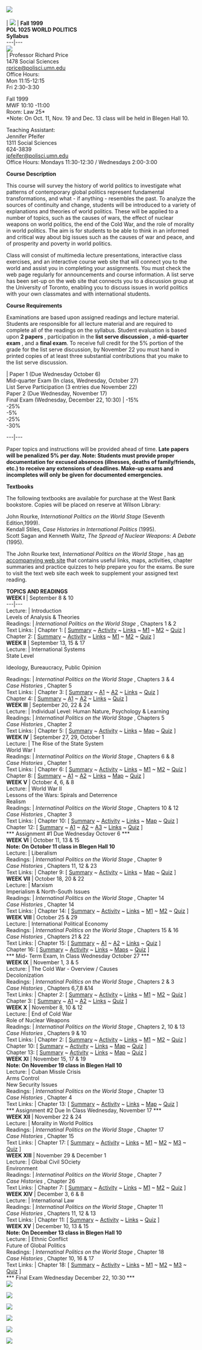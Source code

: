 ![](../../../images/r.jpg)  
---  
| ![](s.gif) | **Fall 1999**  
 **POL 1025 WORLD POLITICS  
Syllabus**  
---|---  
![](../../../images/2-courses.jpg)  
|  Professor Richard Price  
1478 Social Sciences  
[rprice@polisci.umn.edu](mailto:rprice@polisci.umn.edu)  
Office Hours:  
Mon 11:15-12:15  
Fri 2:30-3:30  
  
Fall 1999  
MWF 10:10 -11:00  
Room: Law 25*  
*Note: On Oct. 11, Nov. 19 and Dec. 13 class will be held in Blegen Hall 10.  
  
Teaching Assistant:  
Jennifer Pfeifer  
1311 Social Sciences  
624-3839  
[jpfeifer@polisci.umn.edu](mailto:jpfeifer@polisci.umn.edu)  
Office Hours: Mondays 11:30-12:30 / Wednesdays 2:00-3:00  
  
**Course Description**

This course will survey the history of world politics to investigate what
patterns of contemporary global politics represent fundamental
transformations, and what - if anything - resembles the past. To analyze the
sources of continuity and change, students will be introduced to a variety of
explanations and theories of world politics. These will be applied to a number
of topics, such as the causes of wars, the effect of nuclear weapons on world
politics, the end of the Cold War, and the role of morality in world politics.
The aim is for students to be able to think in an informed and critical way
about big issues such as the causes of war and peace, and of prosperity and
poverty in world politics.

Class will consist of multimedia lecture presentations, interactive class
exercises, and an interactive course web site that will connect you to the
world and assist you in completing your assignments. You must check the web
page regularly for announcements and course information. A list serve has been
set-up on the web site that connects you to a discussion group at the
University of Toronto, enabling you to discuss issues in world politics with
your own classmates and with international students.

**Course Requirements**

Examinations are based upon assigned readings and lecture material. Students
are responsible for all lecture material and are required to complete all of
the readings on the syllabus. Student evaluation is based upon **2 papers** ,
participation in the **list serve discussion** , a **mid-quarter exam** , and
a **final exam**. To receive full credit for the 5% portion of the grade for
the list serve discussion, by November 22 you must hand in printed copies of
at least three substantial contributions that you make to the list serve
discussion.

|  Paper 1 (Due Wednesday October 6)  
Mid-quarter Exam (In class, Wednesday, October 27)  
List Serve Participation (3 entries due November 22)  
Paper 2 (Due Wednesday, November 17)  
Final Exam (Wednesday, December 22, 10:30)  |  -15%  
-25%  
-5%  
-25%  
-30%  
  
---|---  
  
Paper topics and instructions will be provided ahead of time. **Late papers
will be penalized 5% per day. Note: Students must provide proper documentation
for excused absences (illnesses, deaths of family/friends, etc.) to receive
any extensions of deadlines. Make-up exams and incompletes will only be given
for documented emergencies.**

**Textbooks**

The following textbooks are available for purchase at the West Bank bookstore.
Copies will be placed on reserve at Wilson Library:

John Rourke, _International Politics on the World Stage_ (Seventh
Edition,1999).  
Kendall Stiles, _Case Histories in International Politics_ (1995).  
Scott Sagan and Kenneth Waltz, _The Spread of Nuclear Weapons: A Debate_
(1995).

The John Rourke text, _International Politics on the World Stage_ , has [an
accompanying web site](http://www.dushkin.com/rourke/) that contains useful
links, maps, activities, chapter summaries and practice quizzes to help
prepare you for the exams. Be sure to visit the text web site each week to
supplement your assigned text reading.

**TOPICS AND READINGS**  
**WEEK I** |  September 8 & 10  
---|---  
Lecture: | Introduction  
Levels of Analysis & Theories  
Readings: | _International Politics on the World Stage_ , Chapters 1 & 2  
Text Links: | Chapter 1: [
[Summary](http://www.dushkin.com/rourke/ch01/summary.mhtml) ~
[Activity](http://www.dushkin.com/rourke/ch01/srvy1.mhtml) ~
[Links](http://www.dushkin.com/rourke/ch01/links.mhtml) ~
[M1](http://www.dushkin.com/rourke/ch01/depend.mhtml) ~
[M2](http://www.dushkin.com/rourke/ch01/percap.mhtml) ~
[Quiz](http://www.dushkin.com/rourke/quiz/ch01quiz.mhtml) ]  
Chapter 2: [ [Summary](http://www.dushkin.com/rourke/ch02/summary.mhtml) ~
[Activity](http://www.dushkin.com/rourke/ch02/futurepol.mhtml) ~
[Links](http://www.dushkin.com/rourke/ch02/links.mhtml) ~
[M1](http://www.dushkin.com/rourke/ch02/postww2.mhtml) ~
[M2](http://www.dushkin.com/rourke/ch02/breaksov.mhtml) ~
[Quiz](http://www.dushkin.com/rourke/quiz/ch02quiz.mhtml) ]  
**WEEK II** |  September 13, 15 & 17  
Lecture: | International Systems  
State Level

Ideology, Bureaucracy, Public Opinion

  
Readings: | _Internatinal Politics on the World Stage_ , Chapters 3 & 4  
 _Case Histories_ , Chapter 5  
Text Links: | Chapter 3: [
[Summary](http://www.dushkin.com/rourke/ch03/summary.mhtml) ~
[A1](http://www.dushkin.com/rourke/ch03/tableinter.mhtml) ~
[A2](http://www.dushkin.com/rourke/ch03/nato.mhtml) ~
[Links](http://www.dushkin.com/rourke/ch03/links.mhtml) ~
[Quiz](http://www.dushkin.com/rourke/quiz/ch03quiz.mhtml) ]  
Chapter 4: [ [Summary](http://www.dushkin.com/rourke/ch04/summary.mhtml) ~
[A1](http://www.dushkin.com/rourke/ch04/tudes.mhtml) ~
[A2](http://www.dushkin.com/rourke/ch04/tablewg.mhtml) ~
[Links](http://www.dushkin.com/rourke/ch04/links.mhtml) ~
[Quiz](http://www.dushkin.com/rourke/quiz/ch04quiz.mhtml) ]  
**WEEK III** |  September 20, 22 & 24  
Lecture: |  Individual Level: Human Nature, Psychology & Learning  
Readings: | _Internatinal Politics on the World Stage_ , Chapters 5  
 _Case Histories_ , Chapter 2  
Text Links: | Chapter 5: [
[Summary](http://www.dushkin.com/rourke/ch05/summary.mhtml) ~
[Activity](http://www.dushkin.com/rourke/ch05/mamas1.mhtml) ~
[Links](http://www.dushkin.com/rourke/ch05/links.mhtml) ~
[Map](http://www.dushkin.com/rourke/ch05/femhead.mhtml) ~
[Quiz](http://www.dushkin.com/rourke/quiz/ch05quiz.mhtml) ]  
**WEEK IV** |  September 27, 29, October 1  
Lecture: | The Rise of the State System  
World War I  
Readings: | _Internatinal Politics on the World Stage_ , Chapters 6 & 8  
 _Case Histories_ , Chapter 1  
Text Links: | Chapter 6: [
[Summary](http://www.dushkin.com/rourke/ch06/summary.mhtml) ~
[Activity](http://www.dushkin.com/rourke/ch06/exer1.mhtml) ~
[Links](http://www.dushkin.com/rourke/ch06/links.mhtml) ~
[M1](http://www.dushkin.com/rourke/ch06/states.mhtml) ~
[M2](http://www.dushkin.com/rourke/ch06/worldlang.mhtml) ~
[Quiz](http://www.dushkin.com/rourke/quiz/ch06quiz.mhtml) ]  
Chapter 8: [ [Summary](http://www.dushkin.com/rourke/ch08/summary.mhtml) ~
[A1](http://www.dushkin.com/rourke/ch08/democracy1.mhtml) ~
[A2](http://www.dushkin.com/rourke/ch08/table.mhtml) ~
[Links](http://www.dushkin.com/rourke/ch08/links.mhtml) ~
[Map](http://www.dushkin.com/rourke/ch08/systems.mhtml) ~
[](http://www.dushkin.com/rourke/quiz/ch02quiz.mhtml)[Quiz](http://www.dushkin.com/rourke/quiz/ch08quiz.mhtml)
]  
**WEEK V** |  October 4, 6, & 8  
Lecture: | World War II  
Lessons of the Wars: Spirals and Deterrence  
Realism  
Readings: | _Internatinal Politics on the World Stage_ , Chapters 10 & 12  
 _Case Histories_ , Chapter 3  
Text Links: | Chapter 10: [
[Summary](http://www.dushkin.com/rourke/ch10/summary.mhtml) ~
[Activity](http://www.dushkin.com/rourke/ch10/powerindex.mhtml) ~
[Links](http://www.dushkin.com/rourke/ch10/links.mhtml) ~
[Map](http://www.dushkin.com/rourke/ch10/pop-age.mhtml) ~
[Quiz](http://www.dushkin.com/rourke/quiz/ch10quiz.mhtml) ]  
Chapter 12: [ [Summary](http://www.dushkin.com/rourke/ch12/summary.mhtml) ~
[A1](http://www.dushkin.com/rourke/ch12/spend.mhtml) ~
[A2](http://www.dushkin.com/rourke/ch12/topd.html) ~
[A3](http://www.dushkin.com/rourke/ch12/topa.html) ~
[Links](http://www.dushkin.com/rourke/ch12/links.mhtml) ~
[Quiz](http://www.dushkin.com/rourke/quiz/ch12quiz.mhtml) ]  
*** Assignment #1 Due Wednesday Octover 6 ***  
**WEEK VI** |  October 11, 13 & 15  
 **Note: On October 11 class in Blegen Hall 10**  
Lecture: | Liberalism  
Readings: | _Internatinal Politics on the World Stage_ , Chapter 9  
 _Case Histories_ , Chapters 11, 12 & 23  
Text Links: | Chapter 9: [
[Summary](http://www.dushkin.com/rourke/ch09/summary.mhtml) ~
[Activity](http://www.dushkin.com/rourke/ch09/international.mhtml) ~
[Links](http://www.dushkin.com/rourke/ch09/links.mhtml) ~
[Map](http://www.dushkin.com/rourke/ch09/eu.mhtml) ~
[Quiz](http://www.dushkin.com/rourke/quiz/ch09quiz.mhtml) ]  
**WEEK VII** |  October 18, 20 & 22  
Lecture: | Marxism  
Imperialism & North-South Issues  
Readings: | _Internatinal Politics on the World Stage_ , Chapter 14  
 _Case Histories_ , Chapter 14  
Text Links: | Chapter 14: [
[Summary](http://www.dushkin.com/rourke/ch14/summary.mhtml) ~
[Activity](http://www.dushkin.com/rourke/ch14/freetrade.mhtml) ~
[Links](http://www.dushkin.com/rourke/ch14/links.mhtml) ~
[M1](http://www.dushkin.com/rourke/ch14/energy.mhtml) ~
[M2](http://www.dushkin.com/rourke/ch14/production.mhtml) ~
[Quiz](http://www.dushkin.com/rourke/quiz/ch14quiz.mhtml) ]  
**WEEK VIII** |  October 25 & 29  
Lecture: | International Political Economy  
Readings: | _Internatinal Politics on the World Stage_ , Chapters 15 & 16  
 _Case Histories_ , Chapters 21 & 22  
Text Links: | Chapter 15: [
[Summary](http://www.dushkin.com/rourke/ch15/summary.mhtml) ~
[A1](http://www.dushkin.com/rourke/ch15/basic.mhtml) ~
[A2](http://www.dushkin.com/rourke/ch15/ldcsouth.mhtml) ~
[Links](http://www.dushkin.com/rourke/ch15/links.mhtml) ~
[Quiz](http://www.dushkin.com/rourke/quiz/ch15quiz.mhtml) ]  
Chapter 16: [ [Summary](http://www.dushkin.com/rourke/ch16/summary.mhtml) ~
[Activity](http://www.dushkin.com/rourke/ch16/howfar.mhtml) ~
[Links](http://www.dushkin.com/rourke/ch16/links.mhtml) ~
[Maps](http://www.dushkin.com/rourke/ch16/maps.mhtml) ~
[Quiz](http://www.dushkin.com/rourke/quiz/ch16quiz.mhtml) ]  
*** Mid- Term Exam, In Class Wednesday October 27 ***  
**WEEK IX** |  November 1, 3 & 5  
Lecture: | The Cold War - Overview / Causes  
Decolonization  
Readings: | _Internatinal Politics on the World Stage_ , Chapters 2 & 3  
 _Case Histories_ , Chapters 6,7,8 &14  
Text Links: | Chapter 2: [
[Summary](http://www.dushkin.com/rourke/ch02/summary.mhtml) ~
[Activity](http://www.dushkin.com/rourke/ch02/futurepol.mhtml) ~
[Links](http://www.dushkin.com/rourke/ch02/links.mhtml) ~
[M1](http://www.dushkin.com/rourke/ch02/postww2.mhtml) ~
[M2](http://www.dushkin.com/rourke/ch02/breaksov.mhtml) ~
[Quiz](http://www.dushkin.com/rourke/quiz/ch02quiz.mhtml) ]  
Chapter 3: [ [Summary](http://www.dushkin.com/rourke/ch03/summary.mhtml) ~
[A1](http://www.dushkin.com/rourke/ch03/tableinter.mhtml) ~
[A2](http://www.dushkin.com/rourke/ch03/nato.mhtml) ~
[Links](http://www.dushkin.com/rourke/ch03/links.mhtml) ~
[Quiz](http://www.dushkin.com/rourke/quiz/ch03quiz.mhtml) ]  
**WEEK X** |  November 8, 10 & 12  
Lecture: | End of Cold War  
Role of Nuclear Weapons  
Readings: | _Internatinal Politics on the World Stage_ , Chapters 2, 10 & 13  
 _Case Histories_ , Chapters 9 & 10  
Text Links: | Chapter 2: [
[Summary](http://www.dushkin.com/rourke/ch02/summary.mhtml) ~
[Activity](http://www.dushkin.com/rourke/ch02/futurepol.mhtml) ~
[Links](http://www.dushkin.com/rourke/ch02/links.mhtml) ~
[M1](http://www.dushkin.com/rourke/ch02/postww2.mhtml) ~
[M2](http://www.dushkin.com/rourke/ch02/breaksov.mhtml) ~
[Quiz](http://www.dushkin.com/rourke/quiz/ch02quiz.mhtml) ]  
Chapter 10: [ [Summary](http://www.dushkin.com/rourke/ch10/summary.mhtml) ~
[Activity](http://www.dushkin.com/rourke/ch10/powerindex.mhtml) ~
[Links](http://www.dushkin.com/rourke/ch10/links.mhtml) ~
[Map](http://www.dushkin.com/rourke/ch10/pop-age.mhtml) ~
[Quiz](http://www.dushkin.com/rourke/quiz/ch10quiz.mhtml) ]  
Chapter 13: [ [Summary](http://www.dushkin.com/rourke/ch13/summary.mhtml) ~
[Activity](http://www.dushkin.com/rourke/ch13/srvy13.mhtml) ~
[Links](http://www.dushkin.com/rourke/ch13/links.mhtml) ~
[Map](http://www.dushkin.com/rourke/ch13/nukenations.mhtml) ~
[Quiz](http://www.dushkin.com/rourke/quiz/ch13quiz.mhtml) ]  
**WEEK XI** |  November 15, 17 & 19  
 **Note: On November 19 class in Blegen Hall 10**  
Lecture: | Cuban Missle Crisis  
Arms Control  
New Security Issues  
Readings: | _Internatinal Politics on the World Stage_ , Chapter 13  
 _Case Histories_ , Chapter 4  
Text Links: | Chapter 13: [
[Summary](http://www.dushkin.com/rourke/ch13/summary.mhtml) ~
[Activity](http://www.dushkin.com/rourke/ch13/srvy13.mhtml) ~
[Links](http://www.dushkin.com/rourke/ch13/links.mhtml) ~
[Map](http://www.dushkin.com/rourke/ch13/nukenations.mhtml) ~
[Quiz](http://www.dushkin.com/rourke/quiz/ch13quiz.mhtml) ]  
*** Assignment #2 Due In Class Wednesday, November 17 ***  
**WEEK XII** |  November 22 & 24  
Lecture: | Morality in World Politics  
Readings: | _Internatinal Politics on the World Stage_ , Chapter 17  
 _Case Histories_ , Chapter 15  
Text Links: | Chapter 17: [
[Summary](http://www.dushkin.com/rourke/ch17/summary.mhtml) ~
[Activity](http://www.dushkin.com/rourke/ch17/srvy17.mhtml) ~
[Links](http://www.dushkin.com/rourke/ch17/links.mhtml) ~
[M1](http://www.dushkin.com/rourke/ch17/gdpa.mhtml) ~
[M2](http://www.dushkin.com/rourke/ch17/tuber.mhtml) ~
[M3](http://www.dushkin.com/rourke/ch17/agri.mhtml) ~
[Quiz](http://www.dushkin.com/rourke/quiz/ch17quiz.mhtml) ]  
**WEEK XIII** |  November 29 & December 1  
Lecture: | Global Civil SOciety  
Environment  
Readings: | _Internatinal Politics on the World Stage_ , Chapter 7  
 _Case Histories_ , Chapter 26  
Text Links: | Chapter 7: [
[Summary](http://www.dushkin.com/rourke/ch07/summary.mhtml) ~
[Activity](http://www.dushkin.com/rourke/ch07/transnational.mhtml) ~
[Links](http://www.dushkin.com/rourke/ch07/links.mhtml) ~
[M1](http://www.dushkin.com/rourke/ch07/quality.mhtml) ~
[M2](http://www.dushkin.com/rourke/ch07/religions.mhtml) ~
[Quiz](http://www.dushkin.com/rourke/quiz/ch07quiz.mhtml) ]  
**WEEK XIV** |  December 3, 6 & 8  
Lecture: | International Law  
Readings: | _Internatinal Politics on the World Stage_ , Chapter 11  
 _Case Histories_ , Chapters 11, 12 & 13  
Text Links: | Chapter 11: [
[Summary](http://www.dushkin.com/rourke/ch11/summary.mhtml) ~
[Activity](http://www.dushkin.com/rourke/ch11/judge.mhtml) ~
[Links](http://www.dushkin.com/rourke/ch11/links.mhtml) ~
[Quiz](http://www.dushkin.com/rourke/quiz/ch11quiz.mhtml) ]  
**WEEK XV** |  December 10, 13 & 15  
 **Note: On December 13 class in Blegen Hall 10**  
Lecture: | Ethnic Conflict  
Future of Global Politics  
Readings: | _Internatinal Politics on the World Stage_ , Chapter 18  
 _Case Histories_ , Chapter 10, 16 & 17  
Text Links: | Chapter 18: [
[Summary](http://www.dushkin.com/rourke/ch18/summary.mhtml) ~
[Activity](http://www.dushkin.com/rourke/ch18/whatsitworth.mhtml) ~
[Links](http://www.dushkin.com/rourke/ch18/links.mhtml) ~
[M1](http://www.dushkin.com/rourke/ch18/deforest.mhtml) ~
[M2](http://www.dushkin.com/rourke/ch18/wateruse.mhtml) ~
[M3](http://www.dushkin.com/rourke/ch18/air.mhtml) ~
[Quiz](http://www.dushkin.com/rourke/quiz/ch18quiz.mhtml) ]  
*** Final Exam Wednesday December 22, 10:30 ***  
[![](s.gif)](syllabus.html)  
  
[![](a.gif)](a.html)  
  
[![](n.gif)](news.html)  
  
[![](l.gif)](http://www.chass.utoronto.ca/~rdeibert/how_to_subscribe_to_the_mailing_.htm)  
  
[![](h.gif)](index.html)  
  
  
![](../../../images/end.jpg)

